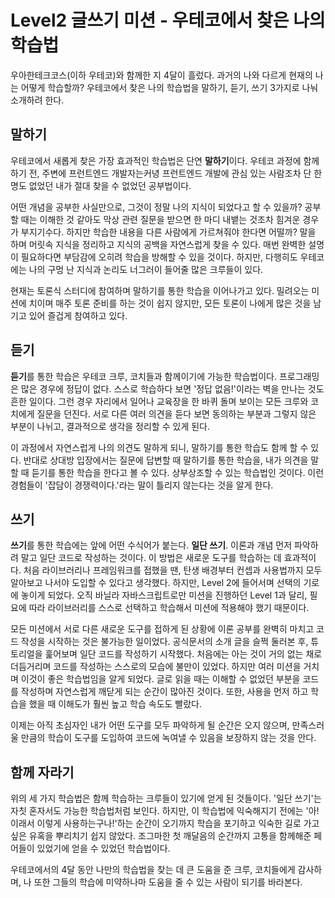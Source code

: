 # Level2 글쓰기 미션 - 우테코에서 찾은 나의 학습법

우아한테크코스(이하 우테코)와 함께한 지 4달이 흘렀다. 과거의 나와 다르게 현재의 나는 어떻게 학습할까? 우테코에서 찾은 나의 학습법을 말하기, 듣기, 쓰기 3가지로 나눠 소개하려 한다.

## 말하기

우테코에서 새롭게 찾은 가장 효과적인 학습법은 단연 **말하기**이다. 우테코 과정에 함께하기 전, 주변에 프런트엔드 개발자는커녕 프런트엔드 개발에 관심 있는 사람조차 단 한 명도 없었던 내가 절대 찾을 수 없었던 공부법이다.

어떤 개념을 공부한 사실만으로, 그것이 정말 나의 지식이 되었다고 할 수 있을까? 공부할 때는 이해한 것 같아도 막상 관련 질문을 받으면 한 마디 내뱉는 것조차 힘겨운 경우가 부지기수다. 하지만 학습한 내용을 다른 사람에게 가르쳐줘야 한다면 어떨까? 말을 하며 머릿속 지식을 정리하고 지식의 공백을 자연스럽게 찾을 수 있다. 매번 완벽한 설명이 필요하다면 부담감에 오히려 학습을 방해할 수 있을 것이다. 하지만, 다행히도 우테코에는 나의 구멍 난 지식과 논리도 너그러이 들어줄 많은 크루들이 있다.

현재는 토론식 스터디에 참여하며 말하기를 통한 학습을 이어나가고 있다. 밀려오는 미션에 치이며 매주 토론 준비를 하는 것이 쉽지 않지만, 모든 토론이 나에게 많은 것을 남기고 있어 즐겁게 참여하고 있다.

## 듣기

**듣기**를 통한 학습은 우테코 크루, 코치들과 함께이기에 가능한 학습법이다. 프로그래밍은 많은 경우에 정답이 없다. 스스로 학습하다 보면 '정답 없음!'이라는 벽을 만나는 것도 흔한 일이다. 그런 경우 자리에서 일어나 교육장을 한 바퀴 돌며 보이는 모든 크루와 코치에게 질문을 던진다. 서로 다른 여러 의견을 듣다 보면 동의하는 부분과 그렇지 않은 부분이 나뉘고, 결과적으로 생각을 정리할 수 있게 된다.

이 과정에서 자연스럽게 나의 의견도 말하게 되니, 말하기를 통한 학습도 함께 할 수 있다. 반대로 상대방 입장에서는 질문에 답변할 때 말하기를 통한 학습을, 내가 의견을 말할 때 듣기를 통한 학습을 한다고 볼 수 있다. 상부상조할 수 있는 학습법인 것이다. 이런 경험들이 '잡담이 경쟁력이다.'라는 말이 틀리지 않는다는 것을 알게 한다.

## 쓰기

**쓰기**를 통한 학습에는 앞에 어떤 수식어가 붙는다. **일단 쓰기**. 이론과 개념 먼저 파악하려 말고 일단 코드로 작성하는 것이다. 이 방법은 새로운 도구를 학습하는 데 효과적이다. 처음 라이브러리나 프레임워크를 접했을 땐, 탄생 배경부터 컨셉과 사용법까지 모두 알아보고 나서야 도입할 수 있다고 생각했다. 하지만, Level 2에 들어서며 선택의 기로에 놓이게 되었다. 오직 바닐라 자바스크립트로만 미션을 진행하던 Level 1과 달리, 필요에 따라 라이브러리를 스스로 선택하고 학습해서 미션에 적용해야 했기 때문이다.

모든 미션에서 서로 다른 새로운 도구를 접하게 된 상황에 이론 공부를 완벽히 마치고 코드 작성을 시작하는 것은 불가능한 일이었다. 공식문서의 소개 글을 슬쩍 둘러본 후, 튜토리얼을 훑어보며 일단 코드를 작성하기 시작했다. 처음에는 아는 것이 거의 없는 채로 더듬거리며 코드를 작성하는 스스로의 모습에 불만이 있었다. 하지만 여러 미션을 거치며 이것이 좋은 학습법임을 알게 되었다. 글로 읽을 때는 이해할 수 없었던 부분을 코드를 작성하며 자연스럽게 깨닫게 되는 순간이 많아진 것이다. 또한, 사용을 먼저 하고 학습을 했을 때 이해도가 훨씬 높고 학습 속도도 빨랐다.

이제는 아직 초심자인 내가 어떤 도구를 모두 파악하게 될 순간은 오지 않으며, 만족스러울 만큼의 학습이 도구를 도입하여 코드에 녹여낼 수 있음을 보장하지 않는 것을 안다.

## 함께 자라기

위의 세 가지 학습법은 함께 학습하는 크루들이 있기에 얻게 된 것들이다. '일단 쓰기'는 자칫 혼자서도 가능한 학습법처럼 보인다. 하지만, 이 학습법에 익숙해지기 전에는 '아! 이래서 이렇게 사용하는구나!'하는 순간이 오기까지 학습을 포기하고 익숙한 길로 가고 싶은 유혹을 뿌리치기 쉽지 않았다. 조그마한 첫 깨달음의 순간까지 고통을 함께해준 페어들이 있었기에 얻을 수 있었던 학습법이다.

우테코에서의 4달 동안 나만의 학습법을 찾는 데 큰 도움을 준 크루, 코치들에게 감사하며, 나 또한 그들의 학습에 미약하나마 도움을 줄 수 있는 사람이 되기를 바라본다.
